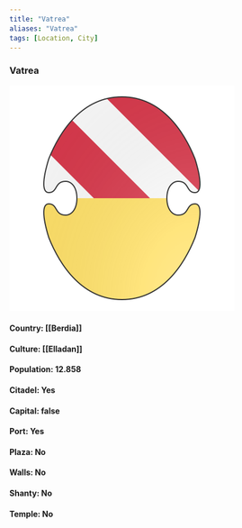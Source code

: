```yaml
---
title: "Vatrea"
aliases: "Vatrea"
tags: [Location, City]
---
```

### Vatrea
![](attachment/2260a4059b16856e15a275fd862adae7.svg)

#### Country: [[Berdia]]

#### Culture: [[Elladan]]

#### Population: 12.858

#### Citadel: Yes

#### Capital: false

#### Port: Yes

#### Plaza: No

#### Walls: No

#### Shanty: No

#### Temple: No

